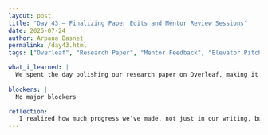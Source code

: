 ```yaml
---
layout: post  
title: "Day 43 – Finalizing Paper Edits and Mentor Review Sessions"  
date: 2025-07-24  
author: Arpana Basnet 
permalink: /day43.html  
tags: ["Overleaf", "Research Paper", "Mentor Feedback", "Elevator Pitch", "Team Collaboration"]

what_i_learned: |
  We spent the day polishing our research paper on Overleaf, making it clearer and more cohesive. Using the feedback we received earlier, we tightened up the methodology, made the results easier to understand, and fixed small formatting issues that had been bothering us. We also rewatched our elevator pitch video, and our mentor gave us some thoughtful advice on how to improve our delivery and make our message more engaging. He helped us rethink how we presented our main findings so they would leave a stronger impression. Later on, our faculty mentor stopped by and carefully went through our paper. His feedback was incredibly helpful he pointed out areas where we could sharpen our wording, bring out the most important ideas, and keep the academic tone consistent from start to finish.
 
blockers: |
  No major blockers

reflection: |
   I realized how much progress we’ve made, not just in our writing, but in how we communicate our research overall. Getting feedback from both our mentor and faculty advisor pushed us to look at our work more critically, and it reminded me that good research isn’t just about data it’s also about how clearly and thoughtfully we present it. Revising our elevator pitch helped me understand the importance of delivery and tone in making our ideas resonate with others. It felt rewarding to see how much stronger our paper became through collaboration and careful editing. Today reminded me that research is a process, and every round of feedback helps bring us closer to something we can truly be proud of.
---
```

